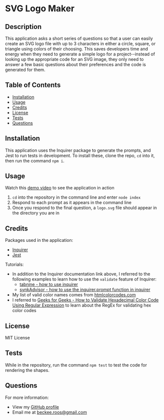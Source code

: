 # SVG Logo Maker

## Description

This application asks a short series of questions so that a user can easily create an SVG logo file with up to 3 characters in either a circle, square, or triangle using colors of their choosing. This saves developers time and energy when they need to generate a simple logo for a project--instead of looking up the appropriate code for an SVG image, they only need to answer a few basic questions about their preferences and the code is generated for them.

## Table of Contents

- [Installation](#installation)
- [Usage](#usage)
- [Credits](#credits)
- [License](#license)
- [Tests](#tests)
- [Questions](#questions)

## Installation

This application uses the Inquirer package to generate the prompts, and Jest to run tests in development. To install these, clone the repo, `cd` into it, then run the command `npm i`.

## Usage

Watch this [demo video](https://drive.google.com/file/d/1eI6BMF7wCKRIdi5tig8tFEEnXV8F38dc/view?usp=sharing) to see the application in action

1. `cd` into the repository in the command line and enter `node index`
2. Respond to each prompt as it appears in the command line
3. Once you respond to the final question, a `logo.svg` file should appear in the directory you are in

## Credits

Packages used in the application:
- [Inquirer](https://www.npmjs.com/package/inquirer)
- [Jest](https://www.npmjs.com/package/jest)

Tutorials:
- In addition to the Inquirer documentation link above, I referred to the following examples to learn how to use the `validate` feature of Inquirer:
    - [tabnine - how to use inquirer](https://www.tabnine.com/code/javascript/modules/inquirer)
    - [synkAdvisor - how to use the inquirer.prompt function in inquirer](https://snyk.io/advisor/npm-package/inquirer/functions/inquirer.prompt)
- My list of valid color names comes from [htmlcolorcodes.com](https://htmlcolorcodes.com/color-names/)
- I referred to [Geeks for Geeks - How to Validate Hexadecimal Color Code Using Regular Expression](https://www.geeksforgeeks.org/how-to-validate-hexadecimal-color-code-using-regular-expression/) to learn about the RegEx for validating hex color codes                    

## License

MIT License

## Tests

While in the repository, run the command `npm test` to test the code for rendering the shapes.

## Questions

For more information:
- View my [GitHub profile](https://github.com/sendusyourbones)
- Email me at [beckee.roos@gmail.com](mailto:beckee.roos@gmail.com)
